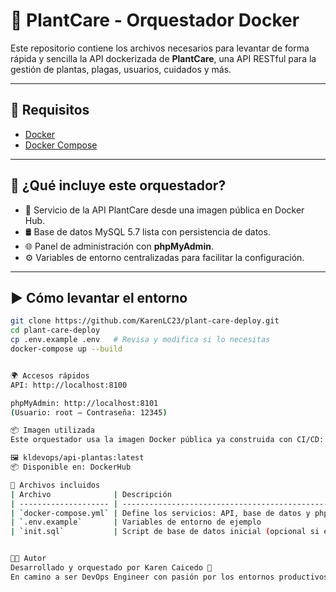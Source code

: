 # 🌿 PlantCare - Orquestador Docker

Este repositorio contiene los archivos necesarios para levantar de forma rápida y sencilla la API dockerizada de **PlantCare**, una API RESTful para la gestión de plantas, plagas, usuarios, cuidados y más.

---

## 🔧 Requisitos

- [Docker](https://www.docker.com/)
- [Docker Compose](https://docs.docker.com/compose/)

---

## 🚀 ¿Qué incluye este orquestador?

- 🔌 Servicio de la API PlantCare desde una imagen pública en Docker Hub.
- 🛢️ Base de datos MySQL 5.7 lista con persistencia de datos.
- 🌐 Panel de administración con **phpMyAdmin**.
- ⚙️ Variables de entorno centralizadas para facilitar la configuración.

---

## ▶️ Cómo levantar el entorno

```bash
git clone https://github.com/KarenLC23/plant-care-deploy.git
cd plant-care-deploy
cp .env.example .env   # Revisa y modifica si lo necesitas
docker-compose up --build


🌍 Accesos rápidos
API: http://localhost:8100

phpMyAdmin: http://localhost:8101
(Usuario: root – Contraseña: 12345)

📦 Imagen utilizada
Este orquestador usa la imagen Docker pública ya construida con CI/CD:

🖼️ kldevops/api-plantas:latest
📦 Disponible en: DockerHub

📁 Archivos incluidos
| Archivo              | Descripción                                           |
| -------------------- | ----------------------------------------------------- |
| `docker-compose.yml` | Define los servicios: API, base de datos y phpMyAdmin |
| `.env.example`       | Variables de entorno de ejemplo                       |
| `init.sql`           | Script de base de datos inicial (opcional si existe)  |


👩‍💻 Autor
Desarrollado y orquestado por Karen Caicedo 🚀
En camino a ser DevOps Engineer con pasión por los entornos productivos y automatizados.

